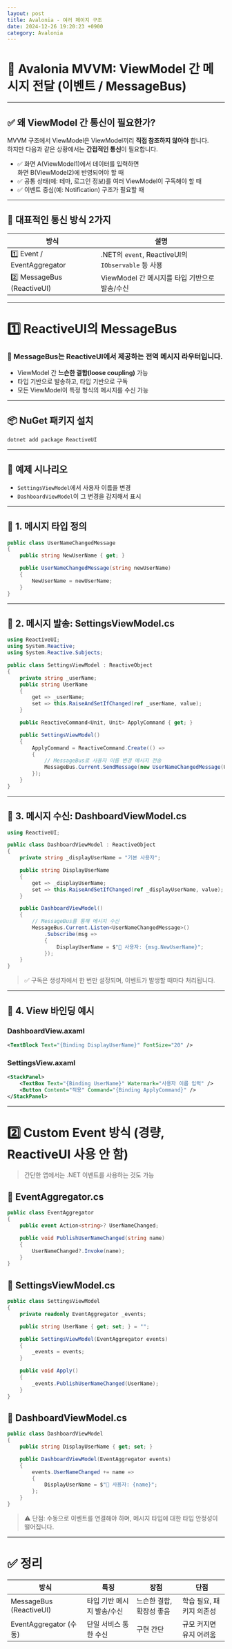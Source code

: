 ```yaml
---
layout: post
title: Avalonia - 여러 페이지 구조
date: 2024-12-26 19:20:23 +0900
category: Avalonia
---
```

# 📡 Avalonia MVVM: ViewModel 간 메시지 전달 (이벤트 / MessageBus)

---

## ✅ 왜 ViewModel 간 통신이 필요한가?

MVVM 구조에서 ViewModel은 ViewModel끼리 **직접 참조하지 않아야** 합니다.  
하지만 다음과 같은 상황에서는 **간접적인 통신**이 필요합니다.

- ✅ 화면 A(ViewModel1)에서 데이터를 입력하면  
     화면 B(ViewModel2)에 반영되어야 할 때
- ✅ 공통 상태(예: 테마, 로그인 정보)를 여러 ViewModel이 구독해야 할 때
- ✅ 이벤트 중심(예: Notification) 구조가 필요할 때

---

## 🧩 대표적인 통신 방식 2가지

| 방식 | 설명 |
|------|------|
| 1️⃣ Event / EventAggregator | .NET의 `event`, ReactiveUI의 `IObservable` 등 사용 |
| 2️⃣ MessageBus (ReactiveUI) | ViewModel 간 메시지를 타입 기반으로 발송/수신 |

---

# 1️⃣ ReactiveUI의 MessageBus

### 📌 MessageBus는 ReactiveUI에서 제공하는 전역 메시지 라우터입니다.

- ViewModel 간 **느슨한 결합(loose coupling)** 가능
- 타입 기반으로 발송하고, 타입 기반으로 구독
- 모든 ViewModel이 특정 형식의 메시지를 수신 가능

---

## 📦 NuGet 패키지 설치

```bash
dotnet add package ReactiveUI
```

---

## 📄 예제 시나리오

- `SettingsViewModel`에서 사용자 이름을 변경
- `DashboardViewModel`이 그 변경을 감지해서 표시

---

## 🧪 1. 메시지 타입 정의

```csharp
public class UserNameChangedMessage
{
    public string NewUserName { get; }

    public UserNameChangedMessage(string newUserName)
    {
        NewUserName = newUserName;
    }
}
```

---

## 📄 2. 메시지 발송: SettingsViewModel.cs

```csharp
using ReactiveUI;
using System.Reactive;
using System.Reactive.Subjects;

public class SettingsViewModel : ReactiveObject
{
    private string _userName;
    public string UserName
    {
        get => _userName;
        set => this.RaiseAndSetIfChanged(ref _userName, value);
    }

    public ReactiveCommand<Unit, Unit> ApplyCommand { get; }

    public SettingsViewModel()
    {
        ApplyCommand = ReactiveCommand.Create(() =>
        {
            // MessageBus로 사용자 이름 변경 메시지 전송
            MessageBus.Current.SendMessage(new UserNameChangedMessage(UserName));
        });
    }
}
```

---

## 📄 3. 메시지 수신: DashboardViewModel.cs

```csharp
using ReactiveUI;

public class DashboardViewModel : ReactiveObject
{
    private string _displayUserName = "기본 사용자";

    public string DisplayUserName
    {
        get => _displayUserName;
        set => this.RaiseAndSetIfChanged(ref _displayUserName, value);
    }

    public DashboardViewModel()
    {
        // MessageBus를 통해 메시지 수신
        MessageBus.Current.Listen<UserNameChangedMessage>()
            .Subscribe(msg =>
            {
                DisplayUserName = $"👤 사용자: {msg.NewUserName}";
            });
    }
}
```

> ✅ 구독은 생성자에서 한 번만 설정되며, 이벤트가 발생할 때마다 처리됩니다.

---

## 📄 4. View 바인딩 예시

### DashboardView.axaml

```xml
<TextBlock Text="{Binding DisplayUserName}" FontSize="20" />
```

### SettingsView.axaml

```xml
<StackPanel>
    <TextBox Text="{Binding UserName}" Watermark="사용자 이름 입력" />
    <Button Content="적용" Command="{Binding ApplyCommand}" />
</StackPanel>
```

---

# 2️⃣ Custom Event 방식 (경량, ReactiveUI 사용 안 함)

> 간단한 앱에서는 .NET 이벤트를 사용하는 것도 가능

## 📄 EventAggregator.cs

```csharp
public class EventAggregator
{
    public event Action<string>? UserNameChanged;

    public void PublishUserNameChanged(string name)
    {
        UserNameChanged?.Invoke(name);
    }
}
```

## 📄 SettingsViewModel.cs

```csharp
public class SettingsViewModel
{
    private readonly EventAggregator _events;

    public string UserName { get; set; } = "";

    public SettingsViewModel(EventAggregator events)
    {
        _events = events;
    }

    public void Apply()
    {
        _events.PublishUserNameChanged(UserName);
    }
}
```

## 📄 DashboardViewModel.cs

```csharp
public class DashboardViewModel
{
    public string DisplayUserName { get; set; }

    public DashboardViewModel(EventAggregator events)
    {
        events.UserNameChanged += name =>
        {
            DisplayUserName = $"👤 사용자: {name}";
        };
    }
}
```

> ⚠️ 단점: 수동으로 이벤트를 연결해야 하며, 메시지 타입에 대한 타입 안정성이 떨어집니다.

---

# ✅ 정리

| 방식 | 특징 | 장점 | 단점 |
|------|------|------|------|
| MessageBus (ReactiveUI) | 타입 기반 메시지 발송/수신 | 느슨한 결합, 확장성 좋음 | 학습 필요, 패키지 의존성 |
| EventAggregator (수동) | 단일 서비스 통한 수신 | 구현 간단 | 규모 커지면 유지 어려움 |